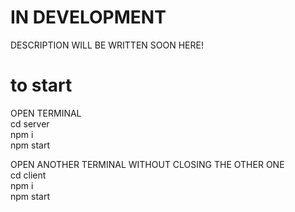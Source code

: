# IN DEVELOPMENT
DESCRIPTION WILL BE WRITTEN SOON HERE!

# to start 

OPEN TERMINAL <br />
cd server <br />
npm i <br />
npm start <br />

OPEN ANOTHER TERMINAL WITHOUT CLOSING THE OTHER ONE <br />
cd client <br />
npm i <br />
npm start <br />